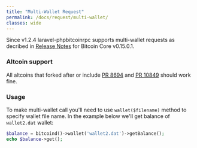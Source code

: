 ```yaml
---
title: "Multi-Wallet Request"
permalink: /docs/request/multi-wallet/
classes: wide
---
```

Since v1.2.4 laravel-phpbitcoinrpc supports multi-wallet requests as decribed in [Release Notes](https://bitcoin.org/en/release/v0.15.0.1#multi-wallet-support) for Bitcoin Core v0.15.0.1.

### Altcoin support
All altcoins that forked after or include [PR 8694](https://github.com/bitcoin/bitcoin/pull/8694/files) and [PR 10849](https://github.com/bitcoin/bitcoin/pull/10849) should work fine.

### Usage
To make multi-wallet call you'll need to use `wallet($filename)` method to specify wallet file name.
In the example below we'll get balance of `wallet2.dat` wallet:
```php
$balance = bitcoind()->wallet('wallet2.dat')->getBalance();
echo $balance->get();
```
